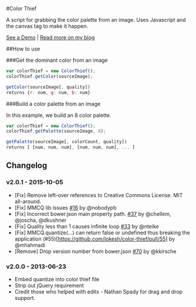 #Color Thief

A script for grabbing the color palette from an image. Uses Javascript and the canvas tag to make it happen.

[See a Demo](http://lokeshdhakar.com/projects/color-thief) | [Read more on my blog](http://lokeshdhakar.com/color-thief)


##How to use

###Get the dominant color from an image
```js
var colorThief = new ColorThief();
colorThief.getColor(sourceImage);
```

```js
getColor(sourceImage[, quality])
returns {r: num, g: num, b: num}
```

###Build a color palette from an image

In this example, we build an 8 color palette.

```js
var colorThief = new ColorThief();
colorThief.getPalette(sourceImage, 8);
```

```js
getPalette(sourceImage[, colorCount, quality])
returns [ [num, num, num], [num, num, num], ... ]
```


## Changelog

### v2.0.1 - 2015-10-05

- [Fix] Remove left-over references to Creative Commons License. MIT all-around.
- [Fix] MMCQ lib issues [#16](https://github.com/lokesh/color-thief/pull/16) by @nobodypb
- [Fix] Incorrect bower.json main property path. [#37](https://github.com/lokesh/color-thief/pull/37) by @chellem, @joscha, @dkushner
- [Fix] Quality less than 1 causes infinite loop [#33](https://github.com/lokesh/color-thief/pull/33) by @nteike
- [Fix] MMCQ.quantize(...) can return false or undefined thus breaking the application (#55)[https://github.com/lokesh/color-thief/pull/55] by @mhahmadi
- [Remove] Drop version number from bower.json [#70](https://github.com/lokesh/color-thief/pull/70) by @kkirsche

### v2.0.0 - 2013-06-23

- Embed quantize into color thief file
- Strip out jQuery requirement
- Credit those who helped with edits - Nathan Spady for drag and drop support.
